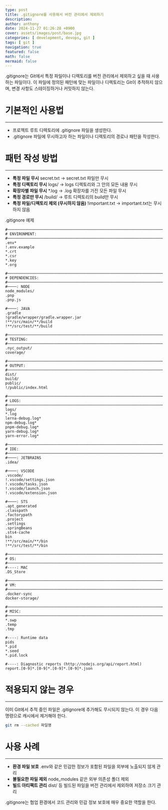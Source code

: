 ```yaml
---
type: post
title: .gitignore를 사용해서 버전 관리에서 제외하기
description:
author: anthony
date: 2024-11-27 01:26:28 +0900
cover: assets/images/post/base.jpg
categories: [ development, devops, git ]
tags: [ git ]
navigation: true
featured: false
math: false
mermaid: false
---
```


.gitignore는 Git에서 특정 파일이나 디렉토리를 버전 관리에서 제외하고 싶을 때 사용하는 파일이다. 이 파일에 정의된 패턴에 맞는 파일이나 디렉토리는 Git이
추적하지 않으며, 변경 사항도 스테이징하거나 커밋하지 않는다.

# 기본적인 사용법

---

- 프로젝트 루트 디렉토리에 .gitignore 파일을 생성한다.
- .gitignore 파일에 무시하고자 하는 파일이나 디렉토리의 경로나 패턴을 작성한다.

# 패턴 작성 방법

---

- **특정 파일 무시** secret.txt -> secret.txt 파일만 무시
- **특정 디렉토리 무시** logs/ -> logs 디렉토리와 그 안의 모든 내용 무시
- **확장자별 파일 무시** *.log -> .log 확장자를 가진 모든 파일 무시
- **특정 경로만 무시** /build/ -> 루트 디렉토리의 build만 무시
- **특정 파일/디렉토리 제외 (무시하지 않음)** !important.txt -> important.txt는 무시하지 않음

.gitignore 예제
```text
#───────────────────────────────────────────────────────────────────────────────────────────────────────────────────────
# ENVIRONMENT:
#───────────────────────────────────────────────────────────────────────────────────────────────────────────────────────
.env*
!.env.example
*.crt
*.csr
*.key
*.org

#───────────────────────────────────────────────────────────────────────────────────────────────────────────────────────
# DEPENDENCIES:
#───────────────────────────────────────────────────────────────────────────────────────────────────────────────────────
#────: NODE
node_modules/
.pnp
.pnp.js

#────: JAVA
.gradle
!gradle/wrapper/gradle.wrapper.jar
!**/src/main/**/build
!**/src/test/**/build

#───────────────────────────────────────────────────────────────────────────────────────────────────────────────────────
# TESTING:
#───────────────────────────────────────────────────────────────────────────────────────────────────────────────────────
.nyc_output/
coverage/

#───────────────────────────────────────────────────────────────────────────────────────────────────────────────────────
# OUTPUT:
#───────────────────────────────────────────────────────────────────────────────────────────────────────────────────────
dist/
build/
public/
!/public/index.html

#───────────────────────────────────────────────────────────────────────────────────────────────────────────────────────
# LOGS:
#───────────────────────────────────────────────────────────────────────────────────────────────────────────────────────
logs/
*.log
lerna-debug.log*
npm-debug.log*
pnpm-debug.log*
yarn-debug.log*
yarn-error.log*

#───────────────────────────────────────────────────────────────────────────────────────────────────────────────────────
# IDE:
#───────────────────────────────────────────────────────────────────────────────────────────────────────────────────────
#────: JETBRAINS
.idea/

#────: VSCODE
.vscode/
!.vscode/settings.json
!.vscode/tasks.json
!.vscode/launch.json
!.vscode/extension.json

#────: STS
.apt_generated
.classpath
.factorypath
.project
.settings
.springBeans
.sts4-cache
bin
!**/src/main/**/bin
!**/src/test/**/bin

#───────────────────────────────────────────────────────────────────────────────────────────────────────────────────────
# OS:
#───────────────────────────────────────────────────────────────────────────────────────────────────────────────────────
#----: MAC
.DS_Store

#───────────────────────────────────────────────────────────────────────────────────────────────────────────────────────
# VM:
#───────────────────────────────────────────────────────────────────────────────────────────────────────────────────────
.docker-sync
docker-storage/

#───────────────────────────────────────────────────────────────────────────────────────────────────────────────────────
# MISC:
#───────────────────────────────────────────────────────────────────────────────────────────────────────────────────────
*.swp
.temp
.tmp

#----: Runtime data
pids
*.pid
*.seed
*.pid.lock

#----: Diagnostic reports (http://nodejs.org/api/report.html)
report.[0-9]*.[0-9]*.[0-9]*.[0-9]*.json
```

# 적용되지 않는 경우

---

이미 Git에서 추적 중인 파일은 .gitignore에 추가해도 무시되지 않는다. 이 경우 다음 명령으로 캐시에서 제거해야 한다.

```bash
git rm --cached 파일명
```

# 사용 사례

---

- **환경 파일 보호** .env와 같은 민감한 정보가 포함된 파일을 외부에 노출되지 않게 관리
- **불필요한 파일 제외** node_modules 같은 외부 의존성 폴더 제외
- **빌드 아티팩트 관리** dist/ 등 빌드된 파일을 버전 관리에서 제외하여 저장소 크기 관리

.gitignore는 협업 환경에서 코드 관리와 민감 정보 보호에 매우 중요한 역할을 한다.
